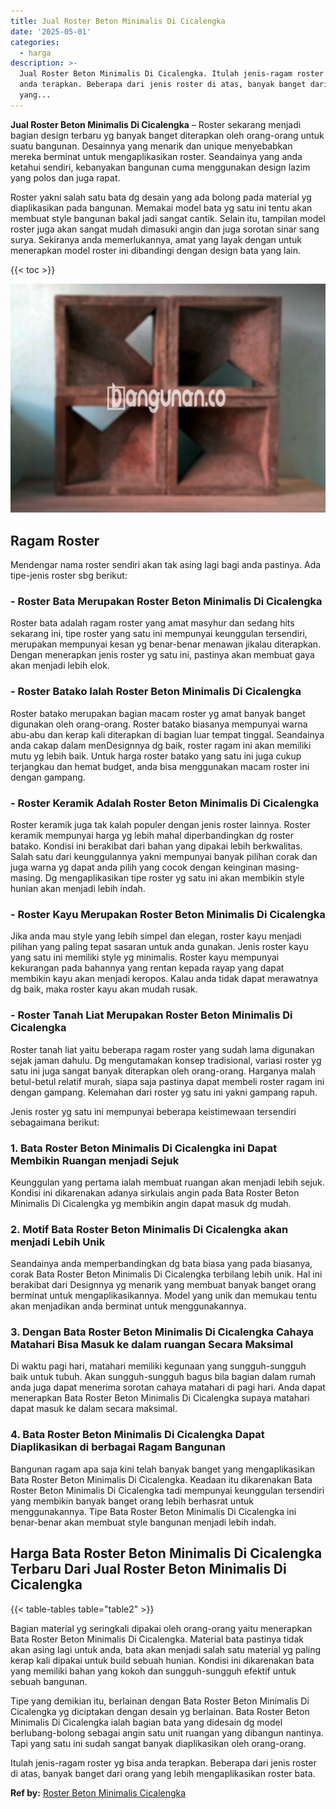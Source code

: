 ```yaml
---
title: Jual Roster Beton Minimalis Di Cicalengka
date: '2025-05-01'
categories:
  - harga
description: >-
  Jual Roster Beton Minimalis Di Cicalengka. Itulah jenis-ragam roster yg bisa
  anda terapkan. Beberapa dari jenis roster di atas, banyak banget dari orang
  yang...
---
```


**Jual Roster Beton Minimalis Di Cicalengka** – Roster sekarang menjadi bagian design terbaru yg banyak banget diterapkan oleh orang-orang untuk suatu bangunan. Desainnya yang menarik dan unique menyebabkan mereka berminat untuk mengaplikasikan roster. Seandainya yang anda ketahui sendiri, kebanyakan bangunan cuma menggunakan design lazim yang polos dan juga rapat.

Roster yakni salah satu bata dg desain yang ada bolong pada material yg diaplikasikan pada bangunan. Memakai model bata yg satu ini tentu akan membuat style bangunan bakal jadi sangat cantik. Selain itu, tampilan model roster juga akan sangat mudah dimasuki angin dan juga sorotan sinar sang surya. Sekiranya anda memerlukannya, amat yang layak dengan untuk menerapkan model roster ini dibandingi dengan design bata yang lain.

{{< toc >}}

![Jual Roster Beton Minimalis Di Cicalengka](/images/bata-roster-minimalis-34.png)

## Ragam Roster

Mendengar nama roster sendiri akan tak asing lagi bagi anda pastinya. Ada tipe-jenis roster sbg berikut:

### \- Roster Bata Merupakan Roster Beton Minimalis Di Cicalengka

Roster bata adalah ragam roster yang amat masyhur dan sedang hits sekarang ini, tipe roster yang satu ini mempunyai keunggulan tersendiri, merupakan mempunyai kesan yg benar-benar menawan jikalau diterapkan. Dengan menerapkan jenis roster yg satu ini, pastinya akan membuat gaya akan menjadi lebih elok.

### \- Roster Batako Ialah Roster Beton Minimalis Di Cicalengka

Roster batako merupakan bagian macam roster yg amat banyak banget digunakan oleh orang-orang. Roster batako biasanya mempunyai warna abu-abu dan kerap kali diterapkan di bagian luar tempat tinggal. Seandainya anda cakap dalam menDesignnya dg baik, roster ragam ini akan memiliki mutu yg lebih baik. Untuk harga roster batako yang satu ini juga cukup terjangkau dan hemat budget, anda bisa menggunakan macam roster ini dengan gampang.

### \- Roster Keramik Adalah Roster Beton Minimalis Di Cicalengka

Roster keramik juga tak kalah populer dengan jenis roster lainnya. Roster keramik mempunyai harga yg lebih mahal diperbandingkan dg roster batako. Kondisi ini berakibat dari bahan yang dipakai lebih berkwalitas. Salah satu dari keunggulannya yakni mempunyai banyak pilihan corak dan juga warna yg dapat anda pilih yang cocok dengan keinginan masing-masing. Dg mengaplikasikan tipe roster yg satu ini akan membikin style hunian akan menjadi lebih indah.

### \- Roster Kayu Merupakan Roster Beton Minimalis Di Cicalengka

Jika anda mau style yang lebih simpel dan elegan, roster kayu menjadi pilihan yang paling tepat sasaran untuk anda gunakan. Jenis roster kayu yang satu ini memiliki style yg minimalis. Roster kayu mempunyai kekurangan pada bahannya yang rentan kepada rayap yang dapat membikin kayu akan menjadi keropos. Kalau anda tidak dapat merawatnya dg baik, maka roster kayu akan mudah rusak.

### \- Roster Tanah Liat Merupakan Roster Beton Minimalis Di Cicalengka

Roster tanah liat yaitu beberapa ragam roster yang sudah lama digunakan sejak jaman dahulu. Dg mengutamakan konsep tradisional, variasi roster yg satu ini juga sangat banyak diterapkan oleh orang-orang. Harganya malah betul-betul relatif murah, siapa saja pastinya dapat membeli roster ragam ini dengan gampang. Kelemahan dari roster yg satu ini yakni gampang rapuh.

Jenis roster yg satu ini mempunyai beberapa keistimewaan tersendiri sebagaimana berikut:

### 1\. Bata Roster Beton Minimalis Di Cicalengka ini Dapat Membikin Ruangan menjadi Sejuk

Keunggulan yang pertama ialah membuat ruangan akan menjadi lebih sejuk. Kondisi ini dikarenakan adanya sirkulais angin pada Bata Roster Beton Minimalis Di Cicalengka yg membikin angin dapat masuk dg mudah.

### 2\. Motif Bata Roster Beton Minimalis Di Cicalengka akan menjadi Lebih Unik

Seandainya anda memperbandingkan dg bata biasa yang pada biasanya, corak Bata Roster Beton Minimalis Di Cicalengka terbilang lebih unik. Hal ini berakibat dari Designnya yg menarik yang membuat banyak banget orang berminat untuk mengaplikasikannya. Model yang unik dan memukau tentu akan menjadikan anda berminat untuk menggunakannya.

### 3\. Dengan Bata Roster Beton Minimalis Di Cicalengka Cahaya Matahari Bisa Masuk ke dalam ruangan Secara Maksimal

Di waktu pagi hari, matahari memiliki kegunaan yang sungguh-sungguh baik untuk tubuh. Akan sungguh-sungguh bagus bila bagian dalam rumah anda juga dapat menerima sorotan cahaya matahari di pagi hari. Anda dapat menerapkan Bata Roster Beton Minimalis Di Cicalengka supaya matahari dapat masuk ke dalam secara maksimal.

### 4\. Bata Roster Beton Minimalis Di Cicalengka Dapat Diaplikasikan di berbagai Ragam Bangunan

Bangunan ragam apa saja kini telah banyak banget yang mengaplikasikan Bata Roster Beton Minimalis Di Cicalengka. Keadaan itu dikarenakan Bata Roster Beton Minimalis Di Cicalengka tadi mempunyai keunggulan tersendiri yang membikin banyak banget orang lebih berhasrat untuk menggunakannya. Tipe Bata Roster Beton Minimalis Di Cicalengka ini benar-benar akan membuat style bangunan menjadi lebih indah.

## Harga Bata Roster Beton Minimalis Di Cicalengka Terbaru Dari Jual Roster Beton Minimalis Di Cicalengka

{{< table-tables table="table2" >}}

Bagian material yg seringkali dipakai oleh orang-orang yaitu menerapkan Bata Roster Beton Minimalis Di Cicalengka. Material bata pastinya tidak akan asing lagi untuk anda, bata akan menjadi salah satu material yg paling kerap kali dipakai untuk build sebuah hunian. Kondisi ini dikarenakan bata yang memiliki bahan yang kokoh dan sungguh-sungguh efektif untuk sebuah bangunan.

Tipe yang demikian itu, berlainan dengan Bata Roster Beton Minimalis Di Cicalengka yg diciptakan dengan desain yg berlainan. Bata Roster Beton Minimalis Di Cicalengka ialah bagian bata yang didesain dg model berlubang-bolong sebagai angin satu unit ruangan yang dibangun nantinya. Tapi yang satu ini sudah sangat banyak diaplikasikan oleh orang-orang.

Itulah jenis-ragam roster yg bisa anda terapkan. Beberapa dari jenis roster di atas, banyak banget dari orang yang lebih mengaplikasikan roster bata.

**Ref by:** [Roster Beton Minimalis Cicalengka](https://id.wikipedia.org/wiki/Roster)
